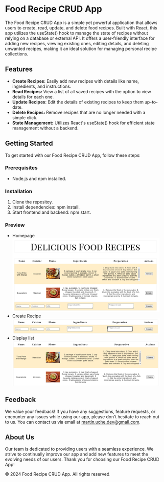 # Food Recipe CRUD App
The Food Recipe CRUD App is a simple yet powerful application that allows users to create, read, update, and delete food recipes. Built with React, this app utilizes the useState() hook to manage the state of recipes without relying on a database or external API. It offers a user-friendly interface for adding new recipes, viewing existing ones, editing details, and deleting unwanted recipes, making it an ideal solution for managing personal recipe collections.

## Features
- **Create Recipes:** Easily add new recipes with details like name, ingredients, and instructions.
- **Read Recipes:** View a list of all saved recipes with the option to view details for each one.
- **Update Recipes:** Edit the details of existing recipes to keep them up-to-date.
- **Delete Recipes:** Remove recipes that are no longer needed with a simple click.
- **State Management:** Utilizes React's useState() hook for efficient state management without a backend.

## Getting Started
To get started with our Food Recipe CRUD App, follow these steps:
### Prerequisites
- Node.js and npm installed.
### Installation
1. Clone the repositoy.
2. Install dependencies: npm install.
3. Start frontend and backend: npm start.

### Preview
- Homepage
![Example Layout](https://github.com/gabrielsanchez/erddiagram/blob/main/deliciousfoods.png?raw=true)
- Create Recipe
![Input Area](https://github.com/gabrielsanchez/erddiagram/blob/main/create-recipe.png?raw=true)
- Display list
![recipe Area](https://github.com/gabrielsanchez/erddiagram/blob/main/recipeapplist.png?raw=true)

## Feedback
We value your feedback! If you have any suggestions, feature requests, or encounter any issues while using our app, please don't hesitate to reach out to us. You can contact us via email at martin.uche.dev@gmail.com.

## About Us
Our team is dedicated to providing users with a seamless experience. We strive to continually improve our app and add new features to meet the evolving needs of our users. Thank you for choosing our Food Recipe CRUD App!


© 2024 Food Recipe CRUD App. All rights reserved.
